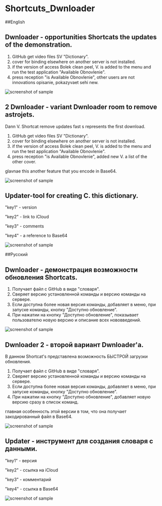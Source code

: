 # Shortcuts_Dwnloader
##English
## Dwnloader - opportunities Shortcats the updates of the demonstration.
1) GitHub get video files SV "Dictionary".
2) cover for binding elsewhere on another server is not installed.
3) if the version of access Bolek clean peel, V. is added to the menu and run the test application "Available Obnovlenie".
4) press reception "is Available Obnovlenie", other users are not innovations opisanie, pokazyvaet sehi new.


![screenshot of sample](https://github.com/Sokol491/Shortcuts_Dwnloader/blob/master/IMG_3442.gif)

## 2 Dwnloader - variant Dwnloader room to remove astrojets. 
Dann V. Shortcat remove updates fast s represents the first download.
1) GitHub get video files SV "Dictionary".
2) cover for binding elsewhere on another server is not installed.
3) if the version of access Bolek clean peel, V. is added to the menu and run the test application "Available Obnovlenie".
4) press reception "is Available Obnovlenie", added new V. a list of the other cover.

glavnae this another feature that you encode in Base64. 


![screenshot of sample](https://github.com/Sokol491/Shortcuts_Dwnloader/blob/master/IMG_3454.gif)

## Updater-tool for creating C. this dictionary. 

"key1" - version

"key2" - link to iCloud

"key3" - comments

"key4" - a reference to Base64


![screenshot of sample](https://github.com/Sokol491/Shortcuts_Dwnloader/blob/master/IMG_3456.gif)

##Русский
## Dwnloader - демонстрация возможности обновления Shortcats.
1) Получает файл с GitHub в виде "словаря".
2) Сверяет версию установленной команды и версию команды на сервере.
3) Если доступна более новая версия команды, добавляет в меню, при запуске команды, кнопку "Доступно обновление".
4) При нажатии на кнопку "Доступно обновление", показывает пользователю новую версию и описание всех нововведений.


![screenshot of sample](https://github.com/Sokol491/Shortcuts_Dwnloader/blob/master/IMG_3442.gif)

## Dwnloader 2 - второй вариант Dwnloader'a. 
В данном Shortcat's представлена возможность БЫСТРОЙ загрузки обновления.
1) Получает файл с GitHub в виде "словаря".
2) Сверяет версию установленной команды и версию команды на сервере.
3) Если доступна более новая версия команды, добавляет в меню, при запуске команды, кнопку "Доступно обновление".
4) При нажатии на кнопку "Доступно обновление", добавляет новую версию сразу в список команд.

главная особенность этой версии в том, что она получает закодированный файл в Base64. 


![screenshot of sample](https://github.com/Sokol491/Shortcuts_Dwnloader/blob/master/IMG_3454.gif)

## Updater - инструмент для создания словаря с данными. 
 
"key1" - версия

"key2" - ссылка на iCloud

"key3" - комментарий

"key4" - ссылка в Base64


![screenshot of sample](https://github.com/Sokol491/Shortcuts_Dwnloader/blob/master/IMG_3456.gif)

